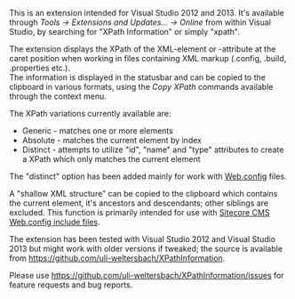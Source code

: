 This is an extension intended for Visual Studio 2012 and 2013. It's available through _Tools &rarr; Extensions and Updates... &rarr; Online_ from within Visual Studio, by searching for "XPath Information" or simply "xpath".

The extension displays the XPath of the XML-element or -attribute at the caret position when working in files containing XML markup (.config, .build, .properties etc.).  
The information is displayed in the statusbar and can be copied to the clipboard in various formats, using the _Copy XPath_ commands available through the context menu.  

The XPath variations currently available are:

* Generic - matches one or more elements
* Absolute - matches the current element by index
* Distinct - attempts to utilize "id", "name" and "type" attributes to create a XPath which only matches the current element 

The "distinct" option has been added mainly for work with [Web.config](http://msdn.microsoft.com/en-us/library/w7w4sb0w.aspx) files.

A "shallow XML structure" can be copied to the clipboard which contains the current element, it's ancestors and descendants; other siblings are excluded. This function is primarily intended for use with [Sitecore CMS](http://www.sitecore.net) [Web.config include files](http://www.sitecore.net/Community/Technical-Blogs/John-West-Sitecore-Blog/Posts/2011/05/All-About-Web-config-Include-Files-with-the-Sitecore-ASPNET-CMS.aspx).

The extension has been tested with Visual Studio 2012 and Visual Studio 2013 but might work with older versions if tweaked; the source is available from https://github.com/uli-weltersbach/XPathInformation.

Please use https://github.com/uli-weltersbach/XPathInformation/issues for feature requests and bug reports.